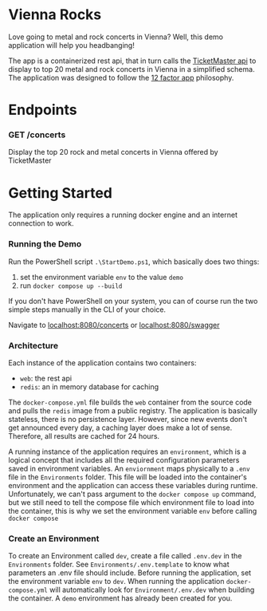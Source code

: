 # Vienna Rocks

Love going to metal and rock concerts in Vienna? Well, this demo application will help you headbanging!

The app is a containerized rest api, that in turn calls the [TicketMaster api](https://developer.ticketmaster.com/products-and-docs/apis/getting-started/) to display to top 20 metal and rock concerts in Vienna in a simplified schema. The application was designed to follow the [12 factor app](https://12factor.net/) philosophy.

# Endpoints

### GET /concerts

Display the top 20 rock and metal concerts in Vienna offered by TicketMaster

# Getting Started

The application only requires a running docker engine and an internet connection to work.

### Running the Demo

Run the PowerShell script `.\StartDemo.ps1`, which basically does two things:

1. set the environment variable `env` to the value `demo`
2. run `docker compose up --build`

If you don't have PowerShell on your system, you can of course run the two simple steps manually in the CLI of your choice.

Navigate to [localhost:8080/concerts](http://localhost:8080/concerts) or [localhost:8080/swagger](http://localhost:8080/swagger)

### Architecture

Each instance of the application contains two containers:

- `web`: the rest api
- `redis`: an in memory database for caching

The `docker-compose.yml` file builds the `web` container from the source code and pulls the `redis` image from a public registry. The application is basically stateless, there is no persistence layer. However, since new events don't get announced every day, a caching layer does make a lot of sense. Therefore, all results are cached for 24 hours.

A running instance of the application requires an `environment`, which is a logical concept that includes all the required configuration parameters saved in environment variables. An `enviornment` maps physically to a `.env` file in the `Environments` folder. This file will be loaded into the container's environment and the application can access these variables during runtime. Unfortunately, we can't pass argument to the `docker compose up` command, but we still need to tell the compose file which environment file to load into the container, this is why we set the environment variable `env` before calling `docker compose`

### Create an Environment

To create an Environment called `dev`, create a file called `.env.dev` in the `Environments` folder. See `Environments/.env.template` to know what parameters an .env file should include. Before running the application, set the environment variable `env` to `dev`. When running the application `docker-compose.yml` will automatically look for `Environment/.env.dev` when building the container. A `demo` environment has already been created for you.
